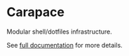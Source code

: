 Carapace
========

Modular shell/dotfiles infrastructure.

See [full documentation](docs/Carapace.md) for more details.



